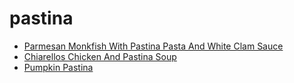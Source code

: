 # pastina

 * [Parmesan Monkfish With Pastina Pasta And White Clam Sauce](../index/p/parmesan-monkfish-with-pastina-pasta-and-white-clam-sauce-235883.json)
 * [Chiarellos Chicken And Pastina Soup](../index/c/chiarellos-chicken-and-pastina-soup.json)
 * [Pumpkin Pastina](../index/p/pumpkin-pastina.json)
